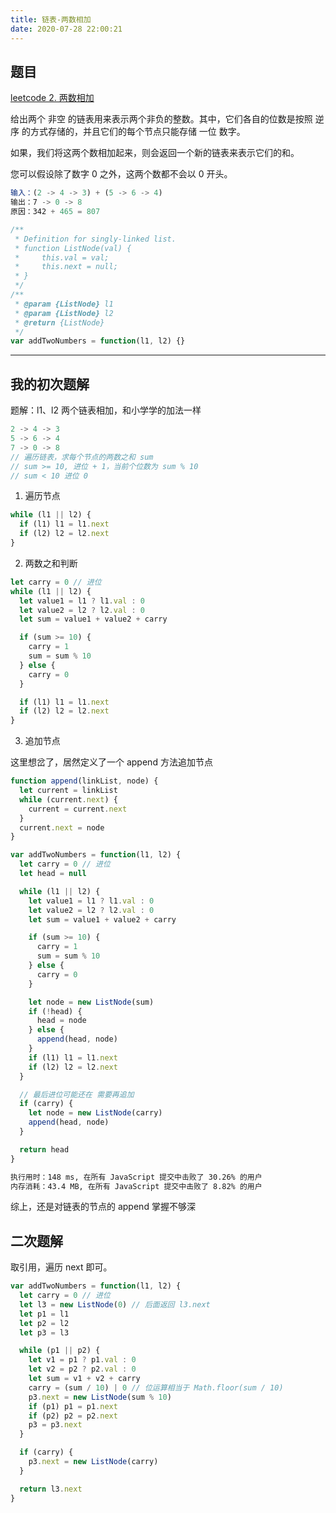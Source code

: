 ```yaml
---
title: 链表-两数相加
date: 2020-07-28 22:00:21
---
```


## 题目

[leetcode 2. 两数相加](https://leetcode-cn.com/problems/add-two-numbers/submissions/)

给出两个 非空 的链表用来表示两个非负的整数。其中，它们各自的位数是按照 逆序 的方式存储的，并且它们的每个节点只能存储 一位 数字。

如果，我们将这两个数相加起来，则会返回一个新的链表来表示它们的和。

您可以假设除了数字 0 之外，这两个数都不会以 0 开头。

```js
输入：(2 -> 4 -> 3) + (5 -> 6 -> 4)
输出：7 -> 0 -> 8
原因：342 + 465 = 807
```

```js
/**
 * Definition for singly-linked list.
 * function ListNode(val) {
 *     this.val = val;
 *     this.next = null;
 * }
 */
/**
 * @param {ListNode} l1
 * @param {ListNode} l2
 * @return {ListNode}
 */
var addTwoNumbers = function(l1, l2) {}
```

---

## 我的初次题解

题解：l1、l2 两个链表相加，和小学学的加法一样

```js
2 -> 4 -> 3
5 -> 6 -> 4
7 -> 0 -> 8
// 遍历链表，求每个节点的两数之和 sum
// sum >= 10, 进位 + 1，当前个位数为 sum % 10
// sum < 10 进位 0
```

1. 遍历节点

```js
while (l1 || l2) {
  if (l1) l1 = l1.next
  if (l2) l2 = l2.next
}
```

2. 两数之和判断

```js
let carry = 0 // 进位
while (l1 || l2) {
  let value1 = l1 ? l1.val : 0
  let value2 = l2 ? l2.val : 0
  let sum = value1 + value2 + carry

  if (sum >= 10) {
    carry = 1
    sum = sum % 10
  } else {
    carry = 0
  }

  if (l1) l1 = l1.next
  if (l2) l2 = l2.next
}
```

3. 追加节点

这里想岔了，居然定义了一个 append 方法追加节点

```js
function append(linkList, node) {
  let current = linkList
  while (current.next) {
    current = current.next
  }
  current.next = node
}

var addTwoNumbers = function(l1, l2) {
  let carry = 0 // 进位
  let head = null

  while (l1 || l2) {
    let value1 = l1 ? l1.val : 0
    let value2 = l2 ? l2.val : 0
    let sum = value1 + value2 + carry

    if (sum >= 10) {
      carry = 1
      sum = sum % 10
    } else {
      carry = 0
    }

    let node = new ListNode(sum)
    if (!head) {
      head = node
    } else {
      append(head, node)
    }
    if (l1) l1 = l1.next
    if (l2) l2 = l2.next
  }

  // 最后进位可能还在 需要再追加
  if (carry) {
    let node = new ListNode(carry)
    append(head, node)
  }

  return head
}
```

```bash
执行用时：148 ms, 在所有 JavaScript 提交中击败了 30.26% 的用户
内存消耗：43.4 MB, 在所有 JavaScript 提交中击败了 8.82% 的用户
```

<span class='pink'>综上，还是对链表的节点的 append 掌握不够深</span>

## 二次题解

取引用，遍历 next 即可。

```js
var addTwoNumbers = function(l1, l2) {
  let carry = 0 // 进位
  let l3 = new ListNode(0) // 后面返回 l3.next
  let p1 = l1
  let p2 = l2
  let p3 = l3

  while (p1 || p2) {
    let v1 = p1 ? p1.val : 0
    let v2 = p2 ? p2.val : 0
    let sum = v1 + v2 + carry
    carry = (sum / 10) | 0 // 位运算相当于 Math.floor(sum / 10)
    p3.next = new ListNode(sum % 10)
    if (p1) p1 = p1.next
    if (p2) p2 = p2.next
    p3 = p3.next
  }

  if (carry) {
    p3.next = new ListNode(carry)
  }

  return l3.next
}
```
